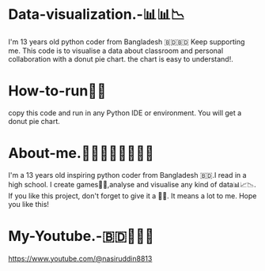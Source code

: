 # Data-visualization.-📊📊📉

I'm 13 years old python coder from Bangladesh 🇧🇩🇧🇩
Keep supporting me. This code is to visualise a data
about classroom and personal collaboration with a donut pie chart.
the chart is easy to understand!.

# How-to-run🚀🚀

copy this code and run in any Python IDE or environment. You will get a donut pie chart. 
# About-me.👨‍💻🇧🇩👨‍💻🇧🇩

I'm a 13 years old inspiring python coder from Bangladesh 🇧🇩.I read in a high school. I create games🚀🚀,analyse and visualise any kind of data📊📈📉.
If you like this project, don't forget to give it a 🌟🌟. It means a lot to me. Hope you like this!


# My-Youtube.-🇧🇩👨‍💻🚀
https://www.youtube.com/@nasiruddin8813





